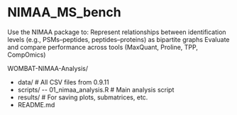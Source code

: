 # NIMAA_MS_bench
Use the NIMAA package to:  Represent relationships between identification levels (e.g., PSMs–peptides, peptides–proteins) as bipartite graphs  Evaluate and compare performance across tools (MaxQuant, Proline, TPP, CompOmics) 

WOMBAT-NIMAA-Analysis/
-  data/                    # All CSV files from 0.9.11
-  scripts/
--   01_nimaa_analysis.R # Main analysis script
- results/                 # For saving plots, submatrices, etc.
- README.md
